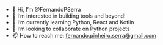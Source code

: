 - 👋 Hi, I’m @FernandoPSerra
- 👀 I’m interested in building tools and beyond!
- 🌱 I’m currently learning Python, React and Kotlin
- 💞️ I’m looking to collaborate on Python projects
- 📫 How to reach me:
fernando.pinheiro.serra@gmail.com

<!---
FernandoPSerra/FernandoPSerra is a ✨ special ✨ repository because its `README.md` (this file) appears on your GitHub profile.
You can click the Preview link to take a look at your changes.
--->
